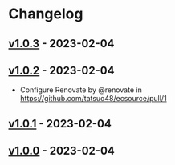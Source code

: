 # Changelog

## [v1.0.3](https://github.com/tatsuo48/ecsource/compare/v1.0.2...v1.0.3) - 2023-02-04

## [v1.0.2](https://github.com/tatsuo48/ecsource/compare/v1.0.1...v1.0.2) - 2023-02-04
- Configure Renovate by @renovate in https://github.com/tatsuo48/ecsource/pull/1

## [v1.0.1](https://github.com/tatsuo48/ecsource/compare/v1.0.0...v1.0.1) - 2023-02-04

## [v1.0.0](https://github.com/tatsuo48/ecsource/commits/v1.0.0) - 2023-02-04
